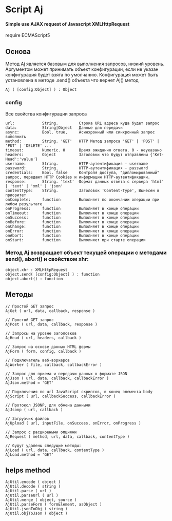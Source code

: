 # Script Aj
#### Simple use AJAX request of Javascript XMLHttpRequest 

require ECMAScript5

## Основа

Метод Aj является базовым для выполнения запросов, низкий уровень.
Аргументом может принимать объект конфигурации, если не указан конфигурация будет взята по умолчанию.
Конфигурация может быть установлена в методе .send() объекта что вернет Aj() метод

```
Aj ( [config:Object] ) : Object
```

### config
Все свойства конфигурации запроса

```
url:            String.         Строка URL адреса куда будет запрос
data:           String|Object   Данные для передачи
async:          Bool. true,     Асинхронный или синхронный запрос выполнить
method:         String. 'GET'   HTTP Метод запроса 'GET' | 'POST' | 'PUT' | 'DELETE' ...
timeout:        Numeric. 0      Время ожидания ответа. 0 - неуказано
headers:        Object          Заголовки что будут отправлены {'Ket-Head':'value'}
username:       String.         HTTP-аутентификация - username
password:       String.         HTTP-аутентификация - password
credentials:    Bool. false     Контроля доступа, "дипломированный" запрос, передают HTTP Cookies и информацию HTTP-аутентификации.
response:       String. 'text'  Формат данных ответа с сервера 'html' | 'text' | 'xml' | 'json'
contentType:    String.         Заголовок 'Content-Type', Вынесен в приоритет
onComplete:     function        Выполняет по окончании операции при любом результате
onProgress:     function        Выполняет в конце операции
onTimeout:      function        Выполняет в конце операции
onSuccess:      function        Выполняет в конце операции
onBefore:       function        Выполняет в конце операции
onChange:       function        Выполняет в конце операции
onError:        function        Выполняет в конце операции
onAbort:        function        Выполняет в конце операции
onStart:        function        Выполняет при старте операции
```

### Метод Aj возвращает объект текущей операции с методами send(), abort() и свойством xhr:
```
object.xhr : XMLHttpRequest
object.send( [config:Object] ) : function
object.abort() : function
```


## Методы

```
// Простой GET запрос
AjGet ( url, data, callback, response ) 

// Простой GET запрос
AjPost ( url, data, callback, response ) 

// Запросы на уровне заголовков
AjHead ( url, headers, callback ) 

// Запрос на основе данных HTML формы
AjForm ( form, config, callback ) 

// Подключатель веб-воркеров
AjWorker ( file, callback, callbackError ) 

// Запрос для приема и передачи данных в формате JSON
AjJson ( url, data, callback, callbackError )  
AjJson.method = 'GET'

// Подключения по url JavaScript скриптов, в конец элемента body
AjScript ( url, callbackSuccess, callbackError )

// Протокол JSONP, для обмена данными
AjJsonp ( url, callback )

// Загрузчик файлов
AjUpload ( url, inputFile, onSuccess, onError, onProgress )

// Запрос с расширеными опциями
AjRequest ( method, url, data, callback, contentType )

// будут удалены следущие методы:
AjLoad ( url, data, callback, contentType )
AjLoad.method = 'GET'
```

## helps method
```
AjUtil.encode ( object ) 
AjUtil.decode ( string )
AjUtil.parse ( url )
AjUtil.parseUrl ( url )
AjUtil.merge ( object, source )
AjUtil.parseForm ( formElement, asObject )
AjUtil.jsonToObj ( string )
AjUtil.objToJson ( object )
```





